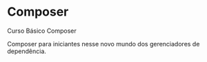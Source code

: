 # Composer
Curso Básico Composer

Composer para iniciantes nesse novo mundo dos gerenciadores de dependência.
